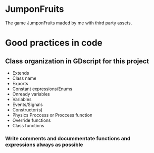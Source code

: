 # JumponFruits
The game JumponFruits maded by me with third party assets.
<h1>Good practices in code</h1>
<h2>Class organization in GDscript for this project</h2>
<ul>
  <li>Extends</li>
  <li>Class name</li>
  <li>Exports</li>
  <li>Constant expressions/Enums</li>
  <li>Onready variables</li>
  <li>Variables</li>
  <li>Events/Signals</li>
  <li>Constructor(s)</li>
  <li>Physics Proccess or Proccess function</li>
  <li>Override functions</li>
  <li>Class functions</li>
</ul>

<h3>Write comments and docummentate functions and expressions always as possible</h3>
